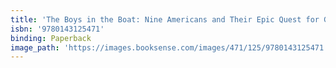 ```yaml
---
title: 'The Boys in the Boat: Nine Americans and Their Epic Quest for Gold at the 1936 Berlin Olympics'
isbn: '9780143125471'
binding: Paperback
image_path: 'https://images.booksense.com/images/471/125/9780143125471.jpg'
---
```


